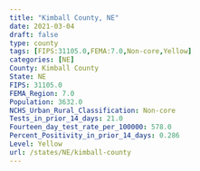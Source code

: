 ```yaml
---
title: "Kimball County, NE"
date: 2021-03-04
draft: false
type: county
tags: [FIPS:31105.0,FEMA:7.0,Non-core,Yellow]
categories: [NE]
County: Kimball County
State: NE
FIPS: 31105.0
FEMA_Region: 7.0
Population: 3632.0
NCHS_Urban_Rural_Classification: Non-core
Tests_in_prior_14_days: 21.0
Fourteen_day_test_rate_per_100000: 578.0
Percent_Positivity_in_prior_14_days: 0.286
Level: Yellow
url: /states/NE/kimball-county
---
```



